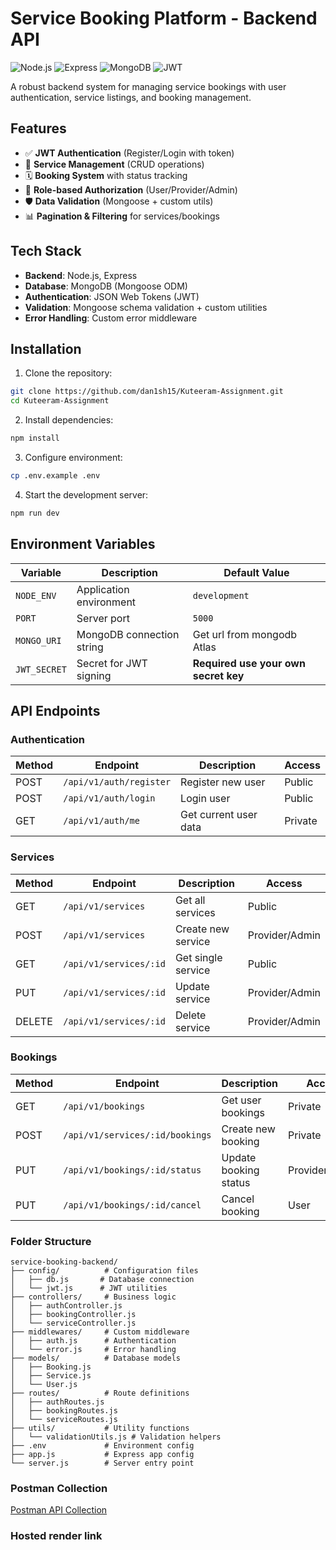 # Service Booking Platform - Backend API

![Node.js](https://img.shields.io/badge/Node.js-14.x%2B-green)
![Express](https://img.shields.io/badge/Express-4.x-blue)
![MongoDB](https://img.shields.io/badge/MongoDB-5.x%2B-green)
![JWT](https://img.shields.io/badge/JWT-Auth-orange)

A robust backend system for managing service bookings with user authentication, service listings, and booking management.

## Features

- ✅ **JWT Authentication** (Register/Login with token)
- 📝 **Service Management** (CRUD operations)
- 🗓️ **Booking System** with status tracking
- 🔐 **Role-based Authorization** (User/Provider/Admin)
- 🛡️ **Data Validation** (Mongoose + custom utils)
- 📊 **Pagination & Filtering** for services/bookings

## Tech Stack

- **Backend**: Node.js, Express
- **Database**: MongoDB (Mongoose ODM)
- **Authentication**: JSON Web Tokens (JWT)
- **Validation**: Mongoose schema validation + custom utilities
- **Error Handling**: Custom error middleware

## Installation

1. Clone the repository:
```bash
git clone https://github.com/dan1sh15/Kuteeram-Assignment.git
cd Kuteeram-Assignment
```
2. Install dependencies:
```bash
npm install
```
3. Configure environment:
```bash
cp .env.example .env
```
4. Start the development server:
```bash
npm run dev
```

## Environment Variables

| Variable       | Description                     | Default Value                          |
|----------------|---------------------------------|----------------------------------------|
| `NODE_ENV`     | Application environment         | `development`                          |
| `PORT`         | Server port                     | `5000`                                 |
| `MONGO_URI`    | MongoDB connection string       | Get url from mongodb Atlas             |
| `JWT_SECRET`   | Secret for JWT signing          | **Required use your own secret key**   |

## API Endpoints

### Authentication

| Method | Endpoint                  | Description                | Access    |
|--------|---------------------------|----------------------------|-----------|
| POST   | `/api/v1/auth/register`   | Register new user          | Public    |
| POST   | `/api/v1/auth/login`      | Login user                 | Public    |
| GET    | `/api/v1/auth/me`         | Get current user data      | Private   |

### Services

| Method | Endpoint                  | Description                | Access          |
|--------|---------------------------|----------------------------|-----------------|
| GET    | `/api/v1/services`        | Get all services           | Public          |
| POST   | `/api/v1/services`        | Create new service         | Provider/Admin  |
| GET    | `/api/v1/services/:id`    | Get single service         | Public          |
| PUT    | `/api/v1/services/:id`    | Update service             | Provider/Admin  |
| DELETE | `/api/v1/services/:id`    | Delete service             | Provider/Admin  |

### Bookings

| Method | Endpoint                          | Description                | Access          |
|--------|-----------------------------------|----------------------------|-----------------|
| GET    | `/api/v1/bookings`                | Get user bookings          | Private         |
| POST   | `/api/v1/services/:id/bookings`   | Create new booking         | Private         |
| PUT    | `/api/v1/bookings/:id/status`     | Update booking status      | Provider/Admin  |
| PUT    | `/api/v1/bookings/:id/cancel`     | Cancel booking             | User            |

### Folder Structure
```
service-booking-backend/
├── config/          # Configuration files
│   ├── db.js       # Database connection
│   └── jwt.js      # JWT utilities
├── controllers/     # Business logic
│   ├── authController.js
│   ├── bookingController.js
│   └── serviceController.js
├── middlewares/     # Custom middleware
│   ├── auth.js      # Authentication
│   └── error.js     # Error handling
├── models/          # Database models
│   ├── Booking.js
│   ├── Service.js
│   └── User.js
├── routes/          # Route definitions
│   ├── authRoutes.js
│   ├── bookingRoutes.js
│   └── serviceRoutes.js
├── utils/           # Utility functions
│   └── validationUtils.js # Validation helpers
├── .env             # Environment config
├── app.js           # Express app config
└── server.js        # Server entry point
```

### Postman Collection
[Postman API Collection](https://documenter.getpostman.com/view/30543263/2sB2ixju9v)

### Hosted render link
